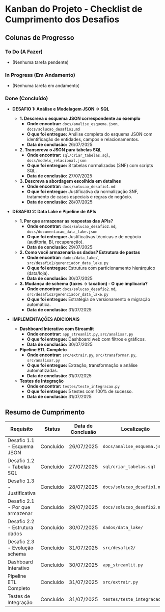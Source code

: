# Kanban do Projeto - Checklist de Cumprimento dos Desafios

## Colunas de Progresso

### To Do (A Fazer)
- (Nenhuma tarefa pendente)

### In Progress (Em Andamento)
- (Nenhuma tarefa em andamento)

### Done (Concluído)
- **DESAFIO 1: Análise e Modelagem JSON → SQL**
  - **1. Descreva o esquema JSON correspondente ao exemplo**
    - **Onde encontrar:** `docs/analise_esquema.json`, `docs/solucao_desafio1.md`
    - **O que foi entregue:** Análise completa do esquema JSON com identificação de entidades, campos e relacionamentos.
    - **Data de conclusão:** 26/07/2025
  - **2. Transcreva o JSON para tabelas SQL**
    - **Onde encontrar:** `sql/criar_tabelas.sql`, `docs/modelo_relacional.json`
    - **O que foi entregue:** 8 tabelas normalizadas (3NF) com scripts SQL.
    - **Data de conclusão:** 27/07/2025
  - **3. Descreva a abordagem escolhida em detalhes**
    - **Onde encontrar:** `docs/solucao_desafio1.md`
    - **O que foi entregue:** Justificativa da normalização 3NF, tratamento de casos especiais e regras de negócio.
    - **Data de conclusão:** 28/07/2025

- **DESAFIO 2: Data Lake e Pipeline de APIs**
  - **1. Por que armazenar as respostas das APIs?**
    - **Onde encontrar:** `docs/solucao_desafio2.md`, `docs/documentacao_data_lake.json`
    - **O que foi entregue:** Justificativas técnicas e de negócio (auditoria, BI, recuperação).
    - **Data de conclusão:** 29/07/2025
  - **2. Como você armazenaria os dados? Estrutura de pastas**
    - **Onde encontrar:** `dados/data_lake/`, `src/desafio2/gerenciador_data_lake.py`
    - **O que foi entregue:** Estrutura com particionamento hierárquico (data/loja).
    - **Data de conclusão:** 30/07/2025
  - **3. Mudança de schema (taxes → taxation) - O que implicaria?**
    - **Onde encontrar:** `docs/solucao_desafio2.md`, `src/desafio2/gerenciador_data_lake.py`
    - **O que foi entregue:** Estratégia de versionamento e migração automática.
    - **Data de conclusão:** 31/07/2025

- **IMPLEMENTAÇÕES ADICIONAIS**
  - **Dashboard Interativo com Streamlit**
    - **Onde encontrar:** `app_streamlit.py`, `src/analisar.py`
    - **O que foi entregue:** Dashboard web com filtros e gráficos.
    - **Data de conclusão:** 30/07/2025
  - **Pipeline ETL Completo**
    - **Onde encontrar:** `src/extrair.py`, `src/transformar.py`, `src/analisar.py`
    - **O que foi entregue:** Extração, transformação e análise automatizadas.
    - **Data de conclusão:** 31/07/2025
  - **Testes de Integração**
    - **Onde encontrar:** `testes/teste_integracao.py`
    - **O que foi entregue:** 5 testes com 100% de sucesso.
    - **Data de conclusão:** 31/07/2025

## Resumo de Cumprimento
| Requisito                | Status    | Data de Conclusão | Localização               | Evidência                  |
|--------------------------|-----------|-------------------|---------------------------|----------------------------|
| Desafio 1.1 - Esquema JSON | Concluído | 26/07/2025        | `docs/analise_esquema.json` | Análise automatizada       |
| Desafio 1.2 - Tabelas SQL | Concluído | 27/07/2025        | `sql/criar_tabelas.sql`    | 8 tabelas normalizadas     |
| Desafio 1.3 - Justificativa | Concluído | 28/07/2025        | `docs/solucao_desafio1.md` | Documentação detalhada     |
| Desafio 2.1 - Por que armazenar | Concluído | 29/07/2025        | `docs/solucao_desafio2.md` | Justificativas técnicas    |
| Desafio 2.2 - Estrutura dados | Concluído | 30/07/2025        | `dados/data_lake/`         | Implementação real         |
| Desafio 2.3 - Evolução schema | Concluído | 31/07/2025        | `src/desafio2/`            | Código funcional           |
| Dashboard Interativo      | Concluído | 30/07/2025        | `app_streamlit.py`         | Interface web              |
| Pipeline ETL Completo     | Concluído | 31/07/2025        | `src/extrair.py`           | Extração e análise         |
| Testes de Integração      | Concluído | 31/07/2025        | `testes/teste_integracao.py` | 5 testes passando          |